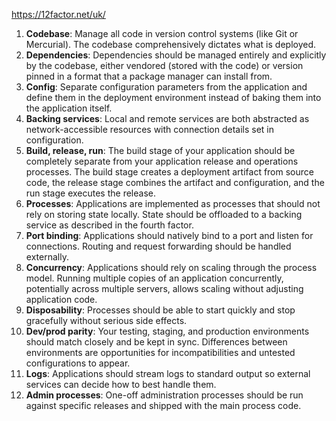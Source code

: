 https://12factor.net/uk/

1. __Codebase__: Manage all code in version control systems (like Git or
Mercurial). The codebase comprehensively dictates what is deployed.
2. __Dependencies__: Dependencies should be managed entirely and
explicitly by the codebase, either vendored (stored with the code) or
version pinned in a format that a package manager can install from.
3. __Config__: Separate configuration parameters from the application and
define them in the deployment environment instead of baking them
into the application itself.
4. __Backing services__: Local and remote services are both abstracted as
network-accessible resources with connection details set in
configuration.
5. __Build, release, run__: The build stage of your application should be
completely separate from your application release and operations
processes. The build stage creates a deployment artifact from source
code, the release stage combines the artifact and configuration, and
the run stage executes the release.
6. __Processes__: Applications are implemented as processes that should not
rely on storing state locally. State should be offloaded to a backing
service as described in the fourth factor.
7. __Port binding__: Applications should natively bind to a port and listen
for connections. Routing and request forwarding should be handled
externally.
8. __Concurrency__: Applications should rely on scaling through the process
model. Running multiple copies of an application concurrently,
potentially across multiple servers, allows scaling without adjusting
application code.
9. __Disposability__: Processes should be able to start quickly and stop
gracefully without serious side effects.
10. __Dev/prod parity__: Your testing, staging, and production environments
should match closely and be kept in sync. Differences between
environments are opportunities for incompatibilities and untested
configurations to appear.
11. __Logs__: Applications should stream logs to standard output so external
services can decide how to best handle them.
12. __Admin processes__: One-off administration processes should be run
against specific releases and shipped with the main process code.
